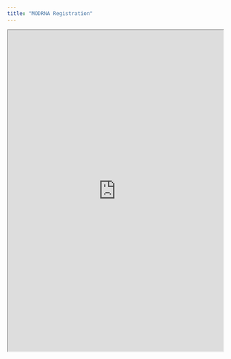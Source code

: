 ```yaml
---
title: "MODRNA Registration"
---
```



<iframe height="750" width="100%" src="https://ewelton.github.io/ktest/wiki.html#MODRNA%20Registration"></iframe>
